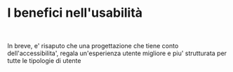 <h1 class="title">
I benefici nell'usabilità
</h1>

<br>

In breve, e' risaputo che una progettazione che tiene conto dell'accessibilita', regala un'esperienza utente migliore e piu' strutturata per tutte le tipologie di utente